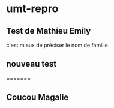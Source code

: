 # umt-repro

## Test de Mathieu Emily 
c'est mieux de préciser le nom de famille
## nouveau test
=======
## Coucou Magalie


